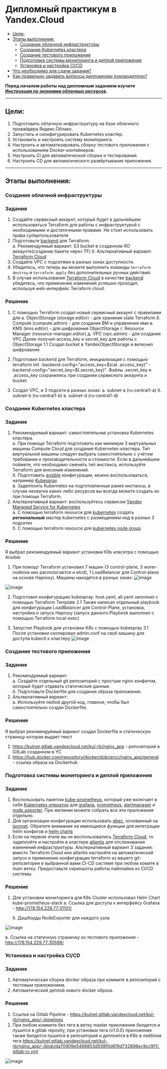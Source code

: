 # Дипломный практикум в Yandex.Cloud
 * [Цели:](#цели)
  * [Этапы выполнения:](#этапы-выполнения)
     * [Создание облачной инфраструктуры](#создание-облачной-инфраструктуры)
     * [Создание Kubernetes кластера](#создание-kubernetes-кластера)
     * [Создание тестового приложения](#создание-тестового-приложения)
     * [Подготовка cистемы мониторинга и деплой приложения](#подготовка-cистемы-мониторинга-и-деплой-приложения)
     * [Установка и настройка CI/CD](#установка-и-настройка-cicd)
  * [Что необходимо для сдачи задания?](#что-необходимо-для-сдачи-задания)
  * [Как правильно задавать вопросы дипломному руководителю?](#как-правильно-задавать-вопросы-дипломному-руководителю)

**Перед началом работы над дипломным заданием изучите [Инструкция по экономии облачных ресурсов](https://github.com/netology-code/devops-materials/blob/master/cloudwork.MD).**

---
## Цели:

1. Подготовить облачную инфраструктуру на базе облачного провайдера Яндекс.Облако.
2. Запустить и сконфигурировать Kubernetes кластер.
3. Установить и настроить систему мониторинга.
4. Настроить и автоматизировать сборку тестового приложения с использованием Docker-контейнеров.
5. Настроить CI для автоматической сборки и тестирования.
6. Настроить CD для автоматического развёртывания приложения.

---
## Этапы выполнения:


### Создание облачной инфраструктуры

### Задания
1. Создайте сервисный аккаунт, который будет в дальнейшем использоваться Terraform для работы с инфраструктурой с необходимыми и достаточными правами. Не стоит использовать права суперпользователя
2. Подготовьте [backend](https://www.terraform.io/docs/language/settings/backends/index.html) для Terraform:  
   а. Рекомендуемый вариант: S3 bucket в созданном ЯО аккаунте(создание бакета через TF)
   б. Альтернативный вариант:  [Terraform Cloud](https://app.terraform.io/)  
3. Создайте VPC с подсетями в разных зонах доступности.
4. Убедитесь, что теперь вы можете выполнить команды `terraform destroy` и `terraform apply` без дополнительных ручных действий.
5. В случае использования [Terraform Cloud](https://app.terraform.io/) в качестве [backend](https://www.terraform.io/docs/language/settings/backends/index.html) убедитесь, что применение изменений успешно проходит, используя web-интерфейс Terraform cloud.

### Решение
1. С помощью Terraform создал новый сервисный аккаунт с правилами для 
    а. ObjectStorage (storage.editor) - для хранения state Terraform
    б. Compute (compute.admin) - для создания ВМ и управления ими
    в. KMS (kms.editor) - для шифрования ObjectStorage
    г. Resource Manager (resource-manager.editor) 
    д. VPC (vpc.admin) - для создания VPC
   Далее получил access_key и secret_key для работы с ObjectStorage
1.1 Создал bucket в YandexObjectStorage и включил шифрование

2. Подготовил backend для Terraform, инициализация с помощью terraform init -backend-config="access_key=$(cat .access_key)" -backend-config="secret_key=$(.secret_key)". Файлы .secret_key и .access_key сохранились при создании сервисного аккаунта и bucket
3. Создал VPC, и 3 подсети в разных зонах:
    а. subnet-a (ru-central1-a)
    б. subnet-b (ru-central1-b)
    в. subnet-d (ru-central1-d)

### Создание Kubernetes кластера

### Задание

1. Рекомендуемый вариант: самостоятельная установка Kubernetes кластера.  
   а. При помощи Terraform подготовить как минимум 3 виртуальных машины Compute Cloud для создания Kubernetes-кластера. Тип виртуальной машины следует выбрать самостоятельно с учётом требовании к производительности и стоимости. Если в дальнейшем поймете, что необходимо сменить тип инстанса, используйте Terraform для внесения изменений.  
   б. Подготовить [ansible](https://www.ansible.com/) конфигурации, можно воспользоваться, например [Kubespray](https://kubernetes.io/docs/setup/production-environment/tools/kubespray/)  
   в. Задеплоить Kubernetes на подготовленные ранее инстансы, в случае нехватки каких-либо ресурсов вы всегда можете создать их при помощи Terraform.
2. Альтернативный вариант: воспользуйтесь сервисом [Yandex Managed Service for Kubernetes](https://cloud.yandex.ru/services/managed-kubernetes)  
  а. С помощью terraform resource для [kubernetes](https://registry.terraform.io/providers/yandex-cloud/yandex/latest/docs/resources/kubernetes_cluster) создать **региональный** мастер kubernetes с размещением нод в разных 3 подсетях      
  б. С помощью terraform resource для [kubernetes node group](https://registry.terraform.io/providers/yandex-cloud/yandex/latest/docs/resources/kubernetes_node_group)

### Решение

Я выбрал рекомендуемый вариант установки K8s класетра с помощью Ansible
1.  При помощт Terraform установил 7 машин (3 control-plane, 3 worer-node(на них распологается и etcd), 1 LoadBalancer для Control-plane на основе Haproxy). Машины находятся в разных зонах:
![image](https://github.com/Kul-RB/netology-diplom/assets/53901269/bc210918-f230-4e64-bd6d-aa44a7034278)

![image](https://github.com/Kul-RB/netology-diplom/assets/53901269/94a815a7-09fc-42af-b83c-5b99ffc9e830)

2. Подготовил конфигурацию kubespray: host.yaml, all.yaml заполнил с помощью Terraform Template
2.1 Также написал отдельный playbook для конфигурации LoadBalancer для Control-Plane, установка, настройка и запуск Haproxy (запуск данного Playbook выполнял с помощью Terraform local-exec)

3. Запустил Playbook для установки K8s с помощью kubespray
3.1 После установки скопировал admin.conf на своб машину для доступа kubectl к кластеру
![image](https://github.com/Kul-RB/netology-diplom/assets/53901269/9c7208a8-f94c-4280-a555-b744e6fe9c5a)

### Создание тестового приложения

### Задание

1. Рекомендуемый вариант:  
   а. Создайте отдельный git репозиторий с простым nginx конфигом, который будет отдавать статические данные.  
   б. Подготовьте Dockerfile для создания образа приложения.  
2. Альтернативный вариант:  
   а. Используйте любой другой код, главное, чтобы был самостоятельно создан Dockerfile.

### Решение

Я выбрал рекомендуемый вариант создал Dockerfile и статическую страницу которая выдает текст

1. https://kulnet.gitlab.yandexcloud.net/kul-rb/nginx_app - репозиторий в GitLab созданном в YC
2. https://hub.docker.com/repository/docker/dokcercc/nginx_app/general - ссылка образа на Dockerhub

### Подготовка cистемы мониторинга и деплой приложения

### Задание
1. Воспользовать пакетом [kube-prometheus](https://github.com/prometheus-operator/kube-prometheus), который уже включает в себя [Kubernetes оператор](https://operatorhub.io/) для [grafana](https://grafana.com/), [prometheus](https://prometheus.io/), [alertmanager](https://github.com/prometheus/alertmanager) и [node_exporter](https://github.com/prometheus/node_exporter). При желании можете собрать все эти приложения отдельно.
2. Для организации конфигурации использовать [qbec](https://qbec.io/), основанный на [jsonnet](https://jsonnet.org/). Обратите внимание на имеющиеся функции для интеграции helm конфигов и [helm charts](https://helm.sh/)
3. Если на первом этапе вы не воспользовались [Terraform Cloud](https://app.terraform.io/), то задеплойте и настройте в кластере [atlantis](https://www.runatlantis.io/) для отслеживания изменений инфраструктуры. Альтернативный вариант 3 задания: вместо Terraform Cloud или atlantis настройте на автоматический запуск и применение конфигурации terraform из вашего git-репозитория в выбранной вами CI-CD системе при любом комите в main ветку. Предоставьте скриншоты работы пайплайна из CI/CD системы.

### Решение
1. Для устaновки мониторинга для K8s Cluster использовал Helm Chart kube-prometheus-stack
   а. Ссылка для доступа к интерфейсу Grafana -  http://178.154.229.77:31101/

   б. Дашборды NodeExporter для каждого узла

![image](https://github.com/Kul-RB/netology-diplom/assets/53901269/ebc229ca-6599-40ed-a4b9-844e29a137b4)

   в. Ссылка на статичную страничку из тестового приложения - http://178.154.229.77:30598/
   
### Установка и настройка CI/CD

### Задание
1. Автоматическая сборка docker образа при коммите в репозиторий с тестовым приложением.
2. Автоматический деплой нового docker образа.

### Решение
1. Ссылка на Gitlab Pipeline - https://kulnet.gitlab.yandexcloud.net/kul-rb/nginx_app/-/pipelines
2. При любом коммите без тега в ветку master приолжение билдится и пушится в gitlab reposity, при установки тега (v1.0.0) приложение также билдится пушится в репозиторий и деплоится в K8s в лейблом тега 
https://kulnet.gitlab.yandexcloud.net/kul-rb/nginx_app/-/blob/da70909e5468853d938f0d6f9d732898ec9cc9f1/.gitlab-ci.yml

![image](https://github.com/Kul-RB/netology-diplom/assets/53901269/468e4e3a-2eda-413b-8975-07b94075e9fa)



